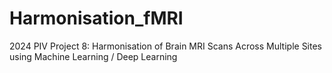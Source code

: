 # Harmonisation_fMRI
2024 PIV Project 8: Harmonisation of Brain MRI Scans Across Multiple Sites using Machine Learning / Deep Learning

